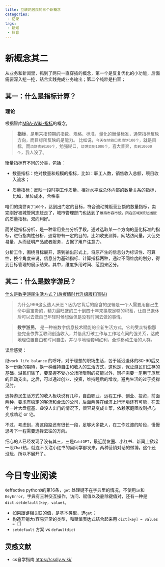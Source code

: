 ```yaml
---
title: 互联网居民的三个新概念
categories:
 - 记录
tags: 
 - 新知
 - 扫盲
---
```


# 新概念其二
从业务和新闻里，抓到了两只一直穿插的概念，第一个是反复优化的小功能，后面需要深入挖一挖，结合实践完成业务输出；第二个纯粹是扫盲；
## 其一：什么是指标计算？
### 理论

根据智库[MBA-Wiki-指标](https://wiki.mbalib.com/wiki/%E6%8C%87%E6%A0%87)的概念，
> **指标**，是用来指预期的指数、规格、标准，量化的衡量标准，通常指标反映方向，而目标所反映的是能力。
比如说，`今天在地铁口卖烧饼100个`，就是目标，而`烧饼卖到100个`，勉强糊口，`烧饼卖到1000个`，喜大普奔，`卖到10000个`，我人没了。

衡量指标有不同的分类，包括：
- 数量指标：绝对数量和规模的指标，比如：职工人数，销售收入总额，项目收入流水；

- 质量指标：反映一段时期工作质量、相对水平或总体内部的数量关系的指标，比如，单位成本，合格率

咱们的烧饼`卖了100个`，达到出门定的目标，符合流动摊贩营业额的数量指标，卖完刚好被城管同志赶走了，城市管理部门也达到了`维持市容市貌，所在区域0流动摊贩`的质量指标，双向利好。

而关键指标分析，是一种常用业务分析手段，通过选取某一个方向的量化标准的指标，进行指向性分析，通常带有一定的目的，比如收支测算，网站访问量，大促交易量，从而证明产品或者服务，占据了用户注意力。

分析工作，围绕目标展开，落到输出形式上，将原产生的信息分为标识性、可算性，换个角度来说，信息分为基础指标、计算指标两种，通过不同维度的划分，得到目标管理的展示结果。其中，维度多用时间、范围来区分。

## 其二：什么是数字游民？
[什么是数字游民生活方式？(后疫情时代升级版扫盲贴)](https://jarodise.com/the-ultimate-guide-to-digital-nomad-lifestyle-2022-post-pandemic-version)

> 为什么996这么遭人厌恶？因为它背后的隐含的逻辑是一个人需要用自己生命中最宝贵的，精力最旺盛的三十到四十年来换取足够的积蓄，让自己退休后可以去做自己年轻时候想做但是没有时间去做的事情。

> **数字游民**， 是一种被数字信息技术赋能的全新生活方式，它的受众特指那些完全依靠互联网创造收入，并借此打破工作与工作地点间的强关系，达成地理位置自由和时间自由，并尽享地理套利红利，全球移动生活的人群。

读后感受：

继`work life balance` 的呼吁，对于理想的职场生活，苦于延迟退休的80-90后又多一份新的期待，换一种维持自由和收入的生活方式，这也是，保证游民们生存的基础。游民们除了，要掌握不受办公场所限制的技能以外，同样需要一笔用于旅居的启动支出，之后，可以通过创业、投资，维持睡后的增收，避免生活的过于捉襟见肘。


选择游民生活方式的收入板块说有几种，自由职业、远程工作、创业、投资，前面两种，要求有稳定的客流和合法的公司，后面两类在经济上行环境还有可能，在去年一片大盘瘟基、😷没人出门的情况下，很容易变成韭菜，依赖家庭固收则担心变成啃老 or 宅。

不过，考虑到，离这段路还有很长一段，足够大多数人，在工作过渡的阶段，慢慢思考下一程需要选择去往的方向。

细心的人已经发现了没有其三，三是`CahtGPT`，最近朋友圈、小红书、新闻上掀起一段`Chat`热，就连不关注小红书的吴同学都发来，两种营销对话的微博。这个还没玩，所以不展开了。

# 今日专业阅读

《effective python》的第16条，`get` 处理键不在字典里的情况，不使用`in`和`KeyError`，字典有三种交互操作，访问、赋值以及删除键值对，还有一种是`dict.setdefault(key, value)`。
    
 - 如果跟键相关联的值，是基本类型，选`get`；
 - 构造开销大/容易异常的类型，和赋值表达式结合起来用 `dict[key] = values = []`
 - `setdefault` 方案 vs `defaultdict`

## 灵感文献

-  cs自学指南 https://csdiy.wiki/
